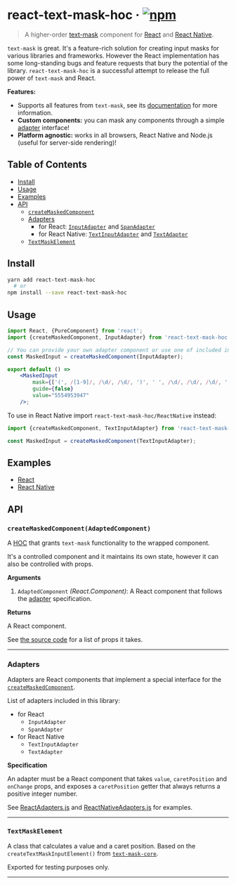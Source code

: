 # react-text-mask-hoc · [![npm](https://img.shields.io/npm/v/react-text-mask-hoc.svg)](https://npm.im/react-text-mask-hoc)

> A higher-order [text-mask](https://github.com/text-mask/text-mask)
component for [React](https://facebook.github.io/react/) and
[React Native](https://facebook.github.io/react-native/).

`text-mask` is great. It's a feature-rich solution for creating input
masks for various libraries and frameworks. However the React
implementation has some long-standing bugs and feature requests that
bury the potential of the library. `react-text-mask-hoc` is a
successful attempt to release the full power of `text-mask` and React.

__Features:__

- Supports all features from `text-mask`, see its
[documentation](https://github.com/text-mask/text-mask/blob/master/componentDocumentation.md)
for more information.
- __Custom components:__ you can mask any components through a simple
[adapter](#adapters) interface!
- __Platform agnostic:__ works in all browsers, React Native and Node.js
(useful for server-side rendering)!

## Table of Contents

- [Install](#install)
- [Usage](#usage)
- [Examples](#examples)
- [API](#api)
  - [`createMaskedComponent`](#createmaskedcomponentwrappedcomponent)
  - [Adapters](#adapters)
    - for React: [`InputAdapter`](#inputadapter) and
    [`SpanAdapter`](#spanadapter)
    - for React Native: [`TextInputAdapter`](#textinputadapter) and
    [`TextAdapter`](#textadapter)
  - [`TextMaskElement`](#textmaskelement)

## Install

```bash
yarn add react-text-mask-hoc
  # or
npm install --save react-text-mask-hoc
```

## Usage

```jsx
import React, {PureComponent} from 'react';
import {createMaskedComponent, InputAdapter} from 'react-text-mask-hoc';

// You can provide your own adapter component or use one of included in the library.
const MaskedInput = createMaskedComponent(InputAdapter);

export default () =>
    <MaskedInput
        mask={['(', /[1-9]/, /\d/, /\d/, ')', ' ', /\d/, /\d/, /\d/, '-', /\d/, /\d/, /\d/, /\d/]}
        guide={false}
        value="5554953947"
    />;
```

To use in React Native import `react-text-mask-hoc/ReactNative` instead:

```jsx
import {createMaskedComponent, TextInputAdapter} from 'react-text-mask-hoc/ReactNative';

const MaskedInput = createMaskedComponent(TextInputAdapter);
```

## Examples

- [React](https://github.com/Vlad-Zhukov/react-text-mask-hoc/tree/master/examples/reactapp/)
- [React Native](https://github.com/Vlad-Zhukov/react-text-mask-hoc/tree/master/examples/reactnativeapp/)

## API

### `createMaskedComponent(AdaptedComponent)`

A [HOC](https://facebook.github.io/react/docs/higher-order-components.html)
that grants `text-mask` functionality to the wrapped component.

It's a controlled component and it maintains its own state, however
it can also be controlled with props.

__Arguments__

1. `AdaptedComponent` _(React.Component)_: A React component that
follows the [adapter](#adapters) specification.

__Returns__

A React component.

See [the source code](https://github.com/Vlad-Zhukov/react-text-mask-hoc/blob/master/src/createMaskedComponent.js)
for a list of props it takes.

---

### Adapters

Adapters are React components that implement a special interface for the
[`createMaskedComponent`](#createmaskedcomponentwrappedcomponent).

List of adapters included in this library:

- for React
  - `InputAdapter`
  - `SpanAdapter`
- for React Native
  - `TextInputAdapter`
  - `TextAdapter`

__Specification__

An adapter must be a React component that takes `value`, `caretPosition`
and `onChange` props, and exposes a `caretPosition` getter that always
returns a positive integer number.

See [ReactAdapters.js](https://github.com/Vlad-Zhukov/react-text-mask-hoc/blob/master/src/ReactAdapters.js)
and [ReactNativeAdapters.js](https://github.com/Vlad-Zhukov/react-text-mask-hoc/blob/master/src/ReactNativeAdapters.js)
for examples.

---

### `TextMaskElement`

A class that calculates a value and a caret position. Based on the
`createTextMaskInputElement()` from [`text-mask-core`](https://github.com/text-mask/text-mask/tree/master/core).

Exported for testing purposes only.

---

